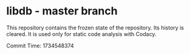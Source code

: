 # libdb - master branch

This repository contains the frozen state of the repository.
Its history is cleared. It is used only for static code
analysis with Codacy.

Commit Time: 1734548374